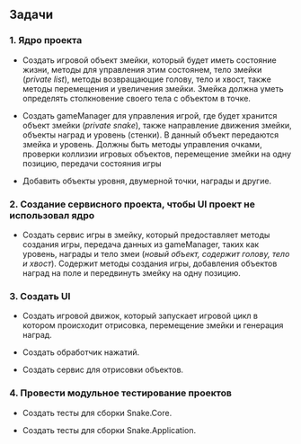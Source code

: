 ## Задачи

### 1. Ядро проекта

- Создать игровой объект змейки, который будет иметь состояние жизни, методы для управления этим состоянем, тело змейки (_private list_), методы возвращающие голову, тело и хвост, также методы перемещения и увеличения змейки. Змейка должна уметь определять столкновение своего тела с объектом в точке.

- Создать gameManager для управления игрой, где будет хранится объект змейки (_private snake_), также направление движения змейки, объекты наград и уровень (стенки). В данный объект передаются змейка и уровень. Должны быть методы управления очками, проверки коллизии игровых объектов, перемещение змейки на одну позицию, передачи состояния игры
- Добавить объекты уровня, двумерной точки, награды и другие.

### 2. Создание сервисного проекта, чтобы UI проект не использовал ядро

- Создать сервис игры в змейку, который предоставляет методы создания игры, передача данных из gameManager, таких как уровень, награды и тело змеи (_новый объект, содержит голову, тело и хвост_). Содержит методы создания игры, добавления объектов наград на поле и передвинуть змейку на одну позицию.

### 3. Создать UI

- Создать игровой движок, который запускает игровой цикл в котором происходит отрисовка, перемещение змейки и генерация наград.

- Создать обработчик нажатий.

- Создать сервис для отрисовки объектов.

### 4. Провести модульное тестирование проектов

- Создать тесты для сборки Snake.Core.

- Создать тесты для сборки Snake.Application.
